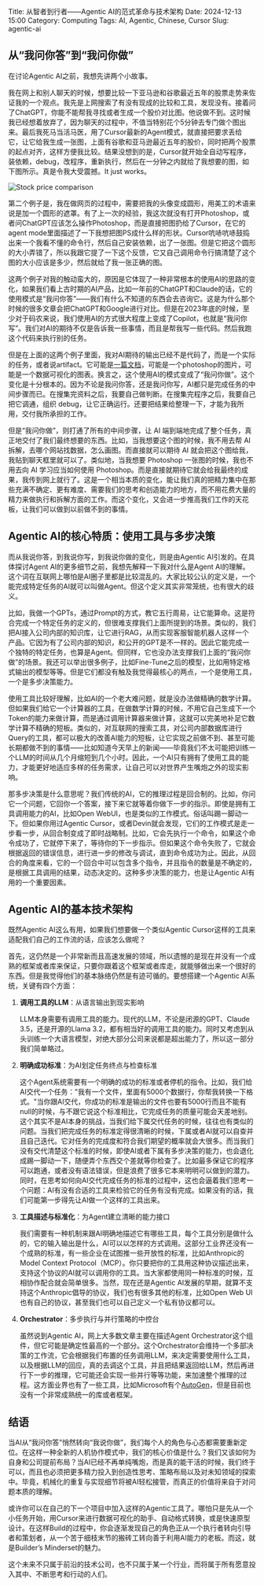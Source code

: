 Title: 从智者到行者——Agentic AI的范式革命与技术架构
Date: 2024-12-13 15:00
Category: Computing
Tags: AI, Agentic, Chinese, Cursor
Slug: agentic-ai

## 从“我问你答”到“我问你做”

在讨论Agentic AI之前，我想先讲两个小故事。

我在网上和别人聊天的时候，想要比较一下亚马逊和谷歌最近五年的股票走势来佐证我的一个观点。我先是上网搜索了有没有现成的比较和工具，发现没有。接着问了ChatGPT，你能不能帮我寻找或者生成一个股价对比图。他说做不到。这时候我已经想着放弃了，因为聊天的过程中，不值当特别花个5分钟去专门做个图出来。最后我死马当活马医，用了Cursor最新的Agent模式，就直接把要求丢给它，让它给我生成一张图，上面有谷歌和亚马逊最近五年的股价，同时把两个股票的起点对齐，这样方便我比较。结果没想到的是，Cursor就开始全自动写程序，装依赖，debug，改程序，重新执行，然后在一分钟之内就给了我想要的图，如下图所示。真是令我大受震撼。It just works。

![Stock price comparison](/images/agent_ai_stock_comparison.png)

第二个例子是，我在做网页的过程中，需要把我的头像变成圆形，用美工的术语来说是加一个圆形的遮罩。有了上一次的经验，我这次就没有打开Photoshop，或者问ChatGPT应该怎么操作Photoshop，而是直接把图扔给了Cursor，在它的agent mode里面描述了一下我想把图PS成什么样的形状。Cursor吭哧吭哧鼓捣出来一个我看不懂的命令行，然后自己安装依赖，出了一张图。但是它把这个圆形的大小弄错了，所以我跟它提了一下这个反馈，它又自己调用命令行搞清楚了这个图的大小应该是多少，然后就给了我一张正确的图。

这两个例子对我的触动蛮大的，原因是它体现了一种非常根本的使用AI的思路的变化，如果我们看上古时期的AI产品，比如一年前的ChatGPT和Claude的话，它的使用模式是“我问你答”——我们有什么不知道的东西会去咨询它。这是为什么那个时候的很多文章会把ChatGPT和Google进行对比。但是在2023年底的时候，至少对于码农来说，我们使用AI的方式很大程度上变成了Copilot，也就是“我问你写”。我们对AI的期待不仅是告诉我一些事情，而且是帮我写一些代码。然后我跑这个代码来执行别的任务。

但是在上面的这两个例子里面，我对AI期待的输出已经不是代码了，而是一个实际的任务，或者说artifact。它可能是[一篇文档](https://yage.ai/cursor_stock/)，可能是一个photoshop的图片，可能是一个数据可视化的图表。换言之，这个使用AI的模式变成了“我问你做”。这个变化是十分根本的。因为不论是我问你答，还是我问你写，AI都只是完成任务的中间步骤而已。在搜集完资料之后，我要自己做判断。在搜集完程序之后，我要自己把它调通，组织 debug，让它正确运行。还要把结果给整理一下，才能为我所用，交付我所承担的工作。

但是“我问你做”，则打通了所有的中间步骤，让 AI 端到端地完成了整个任务，真正地交付了我们最终想要的东西。比如，当我想要这个图的时候，我不用去帮 AI 拆解，去哪个网站找数据，怎么画图。而直接就可以期待 AI 就会把这个图给我，我贴到聊天框里就可以了。类似地，当我想要 Photoshop 一张图的时候，我也不用去向 AI 学习应当如何使用 Photoshop。而是直接就期待它就会给我最终的成果，我传到网上就行了。这是一个相当本质的变化，能让我们真的把精力集中在那些充满不确定、更有难度、需要我们的思考和创造能力的地方，而不用花费大量的精力来做执行和拆解方面的工作。而这个变化，又会进一步推高我们工作的天花板，让我们可以做到以前做不到的事情。

## Agentic AI的核心特质：使用工具与多步决策

而从我说你答，到我说你写，到我说你做的变化，则是由Agentic AI引发的。在具体探讨Agent AI的更多细节之前，我想先解释一下我对什么是Agent AI的理解。这个词在互联网上哪怕是AI圈子里都是比较混乱的。大家比较公认的定义是，一个能完成特定任务的AI就可以叫做Agent。但这个定义其实非常笼统，也有很大的歧义。

比如，我做一个GPTs，通过Prompt的方式，教它五行周易，让它能算命。这是符合完成一个特定任务的定义的，但很难支撑我们上面所提到的场景。类似的，我们把AI接入公司内部的知识库，让它进行RAG，从而实现客服智能机器人这样一个产品。它因为有了公司内部的知识，和公开的GPT是不一样的。因此它能完成一个独特的特定任务，也算是Agent。但同样，它也没办法支撑我们上面的“我问你做”的场景。我还可以举出很多例子，比如Fine-Tune之后的模型，比如用特定格式输出的模型等等。但是它们都没有触及我觉得最核心的两点，一个是使用工具，一个是多步决策能力。

使用工具比较好理解，比如AI的一个老大难问题，就是没办法做精确的数学计算。但如果我们给它一个计算器的工具，在做数学计算的时候，不用它自己生成下一个Token的能力来做计算，而是通过调用计算器来做计算，这就可以完美地补足它数学计算不精确的短板。类似的，对互联网的搜索工具，对公司内部数据库进行Query的工具，都可以极大的改善AI能力的短板，让它实现之前做不到、甚至可能长期都做不到的事情——比如知道今天早上的新闻——毕竟我们不太可能把训练一个LLM的时间从几个月缩短到几个小时。因此，一个AI只有拥有了使用工具的能力，才能更好地适应多样的任务需求，让自己可以对世界产生嘴炮之外的现实影响。

那多步决策是什么意思呢？我们传统的AI，它的推理过程是回合制的。比如，你问它一个问题，它回你一个答案，接下来它就等着你做下一步的指示。即使是拥有工具调用能力的AI，比如Open WebUI，也是类似的工作模式。俗话叫踢一脚动一下。但如果你用过Agentic Cursor，或者Devin就会发现，它们的工作模式是走一步看一步，从回合制变成了即时战略制。比如，它会先执行一个命令，如果这个命令成功了，它就停下来了，等待你的下一步指示。但如果这个命令失败了，它就会根据返回的错误信息，进行进一步的修改与调试，直到命令成功为止。因此，从回合的角度来看，它的一个回合中可以包含多个指令，并且指令的数量是不确定的，是根据工具调用的结果，动态决定的。这种多步决策的能力，也是让Agentic AI有用的一个重要因素。

## Agentic AI的基本技术架构

既然Agentic AI这么有用，如果我们想要做一个类似Agentic Cursor这样的工具来适配我们自己的工作流的话，应该怎么做呢？

首先，这仍然是一个非常新而且高速发展的领域，所以遗憾的是现在并没有一个成熟的框架或者库来保证，只要你跟着这个框架或者库走，就能够做出来一个很好的东西。但是我觉得他们的基本脉络仍然是有迹可循的。要想搭建一个Agentic AI系统，关键有四个方面：

1. **调用工具的LLM**：从语言输出到现实影响

    LLM本身需要有调用工具的能力。现代的LLM，不论是闭源的GPT、Claude 3.5，还是开源的Llama 3.2，都有相当好的调用工具的能力。同时又考虑到从头训练一个大语言模型，对绝大部分公司来说都是超出能力了，所以这一部分我们简单略过。

2. **明确成功标准**：为AI划定任务终点与检查标准

    这个Agent系统需要有一个明确的成功的标准或者停机的指令。比如，我们给AI交代一个任务："我有一个文件，里面有5000个数据行，你帮我转换一下格式。"当你跟AI交代，你成功的标准是输出的文件也要有5000行而且不能有null的时候，与不跟它说这个标准相比，它完成任务的质量可能会天差地别。这个其实不是AI本身的挑战，当我们给下属交代任务的时候，往往也有类似的问题。当我们把完成任务的标准定得很清晰的时候，下属或者AI就可以自查并且自己迭代。它对任务的完成度和符合我们期望的概率就会大很多。而当我们没有交代清楚这个标准的时候，即使AI或者下属有多步决策的能力，也会退化成踢一脚动一下，随便弄个东西交个差就等你检查了。比如最多保证它的程序可以跑通，或者没有语法错误，但是浪费了很多它本来明明可以做到的潜力。同时，在思考如何向AI交代完成任务的标准的过程中，这也会逼着我们思考一个问题：AI有没有合适的工具来检验它的任务有没有完成。如果没有的话，我们可能第一步得先让AI做一个这样的工具出来。

3. **工具描述与标准化**：为Agent建立清晰的能力接口

    我们需要有一种机制来跟AI明确地描述它有哪些工具，每个工具分别是做什么的，它的输入输出是什么，AI可以以怎样的方式调用。这部分工业界还没有一个成熟的标准，有一些企业在试图推一些开放性的标准，比如Anthropic的Model Context Protocol（MCP）。你只要把你的工具用这种协议描述出来，支持这个协议的AI就可以调用你的工具。当大家都使用同一种标准的时候，互相协作配合就会简单很多。当然，现在还是Agentic AI发展的早期，就算不支持这个Anthropic倡导的协议，我们也有很多其他的标准，比如Open Web UI也有自己的协议，甚至我们也可以自己定义一个私有协议都可以。

4. **Orchestrator**：多步执行与并行策略的中控台

    虽然说到Agentic AI，网上大多数文章主要在描述Agent Orchestrator这个组件，但它可能是确定性最高的一个部分。这个Orchestrator会维持一个多部决策的工作流，它会根据我们布置的任务调用LLM，来决定需要使用什么工具，以及根据LLM的回应，真的去调这个工具，并且把结果返回给LLM，然后再进行下一步的推理，它可能还会实现一些并行等等功能，来加速整个推理的过程。这方面业界也有了一些工具，比如Microsoft有个[AutoGen](https://github.com/microsoft/autogen)，但是目前也没有一个非常成熟统一的库或者框架。

## 结语

当AI从“我问你答”悄然转向“我说你做”，我们每个人的角色与心态都需要重新定位。在这样一种全新的人机协作模式中，我们的核心价值是什么？我们又该如何为自身和公司提前布局？当AI已经不再单纯嘴炮，而是真的能干活的时候，我们终于可以，而且也必须把更多精力投入到创造性思考、策略布局以及对未知领域的探索中。毕竟，机械化的重复与实现细节将被AI轻松接管，而真正的价值将来自于对问题本质的理解。

或许你可以在自己的下一个项目中加入这样的Agentic工具了。哪怕只是先从一个小任务开始，用Cursor来进行数据可视化的助手、自动格式转换，或是快速原型设计。在这样Build的过程中，你会逐渐发现自己的角色正从一个执行者转向引导者和策划者，从一个苦于细枝末节的搬砖工转向善于利用AI能力的老板。而这，就是Builder’s Minderset的魅力。

这个未来不只属于前沿的技术公司，也不只属于某一个行业，而将属于所有愿意投入其中、不断思考和行动的人们。

<script async data-uid="65448d4615" src="https://yage.kit.com/65448d4615/index.js"></script>